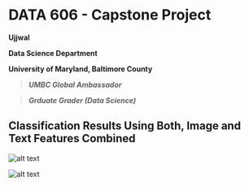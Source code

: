 # DATA 606 - Capstone Project

**Ujjwal**

**Data Science Department**

**University of Maryland, Baltimore County**

> ***UMBC Global Ambassador***

> ***Grduate Grader (Data Science)***

## Classification Results Using Both, Image and Text Features Combined ##

![alt text](https://github.com/ujjwalbb30/Ujjwal_DATA606/blob/main/classification_results/AutoGluon.PNG)

![alt text](https://github.com/ujjwalbb30/Ujjwal_DATA606/blob/main/classification_results/Comparison.PNG)
